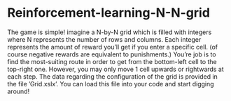 # Reinforcement-learning-N-N-grid
The game is simple! imagine a N-by-N grid which is filled with integers
where N represents the number of rows and columns. Each integer represents
the amount of reward you’ll get if you enter a specific cell. (of course negative
rewards are equivalent to punishments.) You’re job is to find the most-suiting
route in order to get from the bottom-left cell to the top-right one. However,
you may only move 1 cell upwards or rightwards at each step. The data
regarding the configuration of the grid is provided in the file ’Grid.xslx’.
You can load this file into your code and start digging around!
